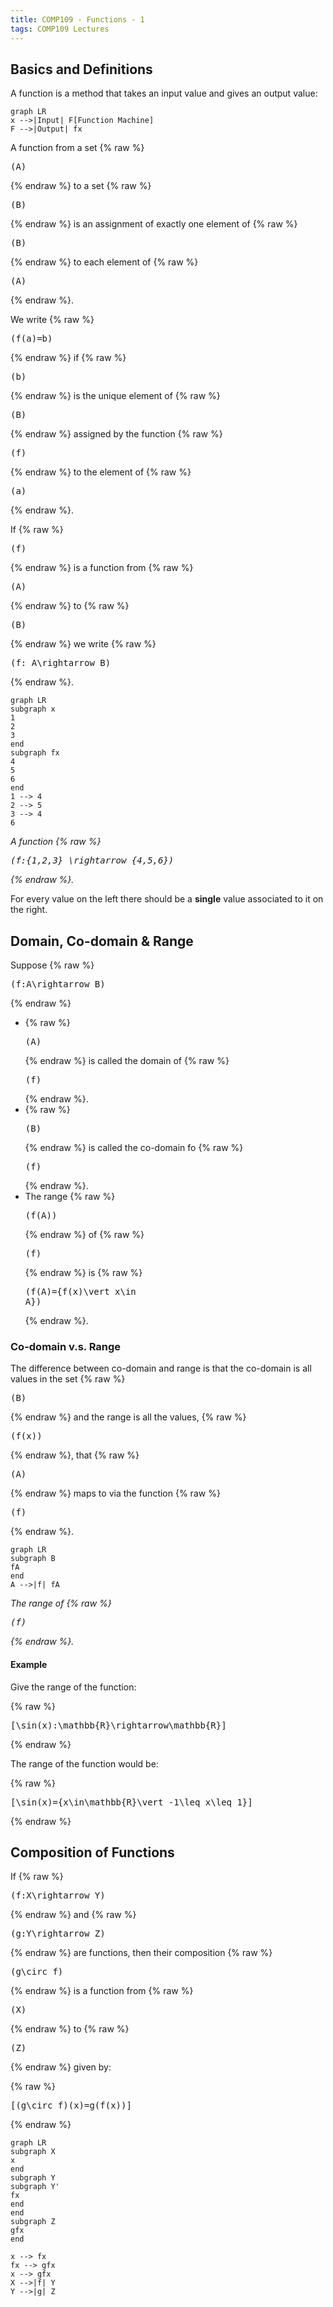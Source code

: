 ```yaml
---
title: COMP109 - Functions - 1
tags: COMP109 Lectures
---
```

## Basics and Definitions
A function is a method that takes an input value and gives an output value:

```mermaid
graph LR
x -->|Input| F[Function Machine]
F -->|Output| fx
```

A function from a set {% raw %}<pre>\(A\)</pre>{% endraw %} to a set {% raw %}<pre>\(B\)</pre>{% endraw %} is an assignment of exactly one element of {% raw %}<pre>\(B\)</pre>{% endraw %} to each element of {% raw %}<pre>\(A\)</pre>{% endraw %}.

We write {% raw %}<pre>\(f(a)=b\)</pre>{% endraw %} if {% raw %}<pre>\(b\)</pre>{% endraw %} is the unique element of {% raw %}<pre>\(B\)</pre>{% endraw %} assigned by the function {% raw %}<pre>\(f\)</pre>{% endraw %} to the element of {% raw %}<pre>\(a\)</pre>{% endraw %}.

If {% raw %}<pre>\(f\)</pre>{% endraw %} is a function from {% raw %}<pre>\(A\)</pre>{% endraw %} to {% raw %}<pre>\(B\)</pre>{% endraw %} we write {% raw %}<pre>\(f: A\rightarrow B\)</pre>{% endraw %}.

```mermaid
graph LR
subgraph x
1
2
3
end 
subgraph fx
4
5
6
end
1 --> 4
2 --> 5
3 --> 4
6
```
*A function {% raw %}<pre>\(f:\{1,2,3\} \rightarrow \{4,5,6\}\)</pre>{% endraw %}.*

For every value on the left there should be a **single** value associated to it on the right.

## Domain, Co-domain & Range
Suppose {% raw %}<pre>\(f:A\rightarrow B\)</pre>{% endraw %}

* {% raw %}<pre>\(A\)</pre>{% endraw %} is called the domain of {% raw %}<pre>\(f\)</pre>{% endraw %}.
* {% raw %}<pre>\(B\)</pre>{% endraw %} is called the co-domain fo {% raw %}<pre>\(f\)</pre>{% endraw %}.
* The range {% raw %}<pre>\(f(A)\)</pre>{% endraw %} of {% raw %}<pre>\(f\)</pre>{% endraw %} is {% raw %}<pre>\(f(A)=\{f(x)\vert x\in A\}\)</pre>{% endraw %}.

### Co-domain v.s. Range
The difference between co-domain and range is that the co-domain is all values in the set {% raw %}<pre>\(B\)</pre>{% endraw %} and the range is all the values, {% raw %}<pre>\(f(x)\)</pre>{% endraw %}, that {% raw %}<pre>\(A\)</pre>{% endraw %} maps to via the function {% raw %}<pre>\(f\)</pre>{% endraw %}.

```mermaid
graph LR
subgraph B
fA
end
A -->|f| fA
```
*The range of {% raw %}<pre>\(f\)</pre>{% endraw %}.*

#### Example
Give the range of the function:

{% raw %}<pre>\[\sin(x):\mathbb{R}\rightarrow\mathbb{R}\]</pre>{% endraw %}

The range of the function would be:

{% raw %}<pre>\[\sin(x)=\{x\in\mathbb{R}\vert -1\leq x\leq 1\}\]</pre>{% endraw %}

## Composition of Functions
If {% raw %}<pre>\(f:X\rightarrow Y\)</pre>{% endraw %} and {% raw %}<pre>\(g:Y\rightarrow Z\)</pre>{% endraw %} are functions, then their composition {% raw %}<pre>\(g\circ f\)</pre>{% endraw %} is a function from {% raw %}<pre>\(X\)</pre>{% endraw %} to {% raw %}<pre>\(Z\)</pre>{% endraw %} given by:

{% raw %}<pre>\[(g\circ f)(x)=g(f(x))\]</pre>{% endraw %}

```mermaid
graph LR
subgraph X
x
end
subgraph Y
subgraph Y'
fx
end
end
subgraph Z
gfx
end

x --> fx
fx --> gfx
x --> gfx
X -->|f| Y
Y -->|g| Z

